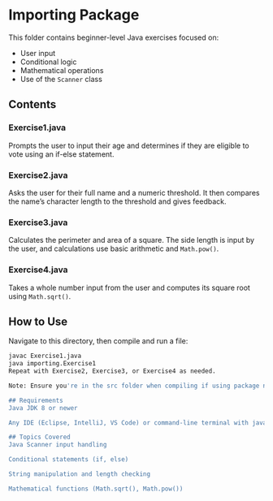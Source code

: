# Importing Package

This folder contains beginner-level Java exercises focused on:

- User input
- Conditional logic
- Mathematical operations
- Use of the `Scanner` class

## Contents

### Exercise1.java
Prompts the user to input their age and determines if they are eligible to vote using an if-else statement.

### Exercise2.java
Asks the user for their full name and a numeric threshold. It then compares the name’s character length to the threshold and gives feedback.

### Exercise3.java
Calculates the perimeter and area of a square. The side length is input by the user, and calculations use basic arithmetic and `Math.pow()`.

### Exercise4.java
Takes a whole number input from the user and computes its square root using `Math.sqrt()`.

## How to Use

Navigate to this directory, then compile and run a file:

```bash
javac Exercise1.java
java importing.Exercise1
Repeat with Exercise2, Exercise3, or Exercise4 as needed.

Note: Ensure you're in the src folder when compiling if using package names.

## Requirements
Java JDK 8 or newer

Any IDE (Eclipse, IntelliJ, VS Code) or command-line terminal with javac and java

## Topics Covered
Java Scanner input handling

Conditional statements (if, else)

String manipulation and length checking

Mathematical functions (Math.sqrt(), Math.pow())
